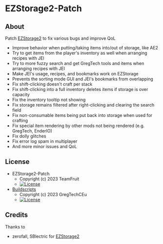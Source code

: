 # EZStorage2-Patch

## About

Patch [EZStorage2](https://github.com/zerofall/EZStorage2) to fix various bugs and improve QoL

- Improve behavior when putting/taking items into/out of storage, like AE2
- Try to get items from the player's inventory as well when arranging recipes with JEI
- Try to more fuzzy search and get GregTech tools and items when arranging recipes with JEI
- Make JEI's usage, recipes, and bookmarks work on EZStorage
- Prevents the sorting mode GUI and JEI's bookmarks from overlapping
- Fix shift-clicking doesn't craft per stack
- Fix shift-clicking into a full inventory deletes items if storage is over capacity
- Fix the inventory tooltip not showing
- Fix storage remains filtered after right-clicking and clearing the search field
- Fix non-consumable items being put back into storage when used for crafting
- Fix special item rendering by other mods not being rendered (e.g. GregTech, EnderIO)
- Fix dolly glitches
- Fix error log spam in multiplayer
- And more minor issues and QoL

## License
* EZStorage2-Patch
  - Copyright (c) 2023 TeamFruit
  - [![License](https://img.shields.io/badge/license-MIT-blue.svg?style=flat)](https://github.com/Team-Fruit/EZStorage2-Patch/blob/main/LICENSE)
* [Buildscripts](https://github.com/GregTechCEu/Buildscripts)
  - Copyright (c) 2023 GregTechCEu
  - [![License](https://img.shields.io/badge/license-MIT-blue.svg?style=flat)](https://github.com/GregTechCEu/Buildscripts/blob/master/LICENSE)

## Credits

Thanks to

* zerofall, SBlectric for [EZStorage2](https://github.com/zerofall/EZStorage2)
